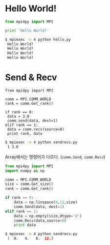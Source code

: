 # Hello World!

```python
from mpi4py import MPI

print 'Hello World!'
```

```sh
$ mpiexec -n 4 python hello.py
 Hello World!
 Hello World!
 Hello World!
 Hello World!
```

# Send & Recv

```
from mpi4py import MPI

comm = MPI.COMM_WORLD
rank = comm.Get_rank()

if rank == 0:
 data = 3.0
 comm.send(data, dest=1)
elif rank == 1:
 data = comm.recv(source=0)
 print rank, data
```

```sh
$ mpiexec -n 4 python sendrecv.py
 1 3.0
```

Array에서는 명령어가 다르다. (`comm.Send`, `comm.Recv`)

```python
from mpi4py import MPI
import numpy as np

comm = MPI.COMM_WORLD
size = comm.Get_size()
rank = comm.Get_rank()

if rank == 0:
    data = np.linspace(0,12,size)
    comm.Send(data, dest=1)
elif rank == 1:
    data = np.empty(size,dtype='d')
    comm.Recv(data,source=0)
    print data
```

```sh
$ mpiexec -n 4 python sendrecv.py
 [  0.   4.   8.  12.]
```
